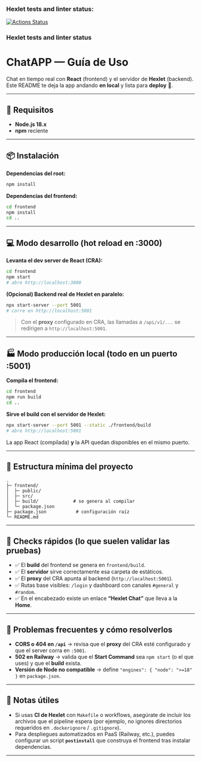 ### Hexlet tests and linter status:

[![Actions Status](https://github.com/iPoolito/frontend-project-139/actions/workflows/hexlet-check.yml/badge.svg)](https://github.com/iPoolito/frontend-project-139/actions)


### Hexlet tests and linter status

# ChatAPP — Guía de Uso

Chat en tiempo real con **React** (frontend) y el servidor de **Hexlet** (backend).
Este README te deja la app andando **en local** y lista para **deploy** 🤝.

---

## 🔧 Requisitos
- **Node.js 18.x**
- **npm** reciente

---

## 📦 Instalación

**Dependencias del root:**
```bash
npm install
```

**Dependencias del frontend:**
```bash
cd frontend
npm install
cd ..
```

---

## 💻 Modo desarrollo (hot reload en :3000)

**Levanta el dev server de React (CRA):**
```bash
cd frontend
npm start
# abre http://localhost:3000
```

**(Opcional) Backend real de Hexlet en paralelo:**
```bash
npx start-server --port 5001
# corre en http://localhost:5001
```

> Con el **proxy** configurado en CRA, las llamadas a `/api/v1/...` se redirigen a `http://localhost:5001`.

---

## 🏭 Modo producción local (todo en un puerto :5001)

**Compila el frontend:**
```bash
cd frontend
npm run build
cd ..
```

**Sirve el build con el servidor de Hexlet:**
```bash
npx start-server --port 5001 --static ./frontend/build
# abre http://localhost:5001
```

La app React (compilada) **y** la API quedan disponibles en el mismo puerto.

---

## 📁 Estructura mínima del proyecto

```
.
├─ frontend/
│  ├─ public/
│  ├─ src/
│  ├─ build/             # se genera al compilar
│  └─ package.json
├─ package.json           # configuración raíz
└─ README.md
```

---

## 🧪 Checks rápidos (lo que suelen validar las pruebas)

- ✅ El **build** del frontend se genera en `frontend/build`.
- ✅ El **servidor** sirve correctamente esa carpeta de estáticos.
- ✅ El **proxy** del CRA apunta al backend (`http://localhost:5001`).
- ✅ Rutas base visibles: `/login` y dashboard con canales `#general` y `#random`.
- ✅ En el encabezado existe un enlace **“Hexlet Chat”** que lleva a la **Home**.

---

## 🧯 Problemas frecuentes y cómo resolverlos

- **CORS o 404 en `/api`** → revisa que el **proxy** del CRA esté configurado y que el server corra en `:5001`.
- **502 en Railway** → valida que el **Start Command** sea `npm start` (o el que uses) y que el **build** exista.
- **Versión de Node no compatible** → define `"engines": { "node": ">=18" }` en `package.json`.

---

## 🔗 Notas útiles

- Si usas **CI de Hexlet** con `Makefile` o workflows, asegúrate de incluir los archivos que el pipeline espera (por ejemplo, no ignores directorios requeridos en `.dockerignore` / `.gitignore`).
- Para despliegues automatizados en PaaS (Railway, etc.), puedes configurar un script **`postinstall`** que construya el frontend tras instalar dependencias.

---
